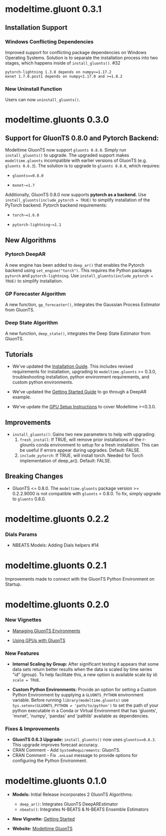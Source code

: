 
# modeltime.gluont 0.3.1

## Installation Support

### Windows Conflicting Dependencies

Improved support for conflicting package dependencies on Windows Operating Systems. Solution is to separate the installation process into two stages, which happens inside of `install_gluonts()`. #32

```
pytorch-lightning 1.3.8 depends on numpy>=1.17.2
mxnet 1.7.0.post1 depends on numpy<1.17.0 and >=1.8.2
```

### New Uninstall Function

Users can now `uninstall_gluonts()`.



# modeltime.gluonts 0.3.0

## Support for GluonTS 0.8.0 and Pytorch Backend:

Modeltime GluonTS now support `gluonts 0.8.0`. Simply run `install_gluonts()` to upgrade. The upgraded support makes `modeltime.gluonts` incompatible with earlier versions of GluonTS (e.g. `gluonts 0.6.3`). The solution is to upgrade to `gluonts 0.8.0`, which requires:

- `gluonts==0.8.0`

- `mxnet~=1.7`

Additionally, GluonTS 0.8.0 now supports __pytorch as a backend.__ Use `install_gluonts(include_pytorch = TRUE)` to simplify installation of the PyTorch backend. Pytorch backend requirements:

- `torch~=1.6.0`
            
- `pytorch-lightning~=1.1`

## New Algorithms

### Pytorch  DeepAR 

A new engine has been added to `deep_ar()` that enables the Pytorch backend using `set_engine("torch")`. This requires the Python packages `pytorch` and `pytorch-lightning`. Use `install_gluonts(include_pytorch = TRUE)` to simplify installation.

### GP Forecaster Algorithm

A new function, `gp_forecaster()`, integrates the Gaussian Process Estimator from GluonTS. 

### Deep State Algorithm

A new function, `deep_state()`, integrates the Deep State Estimator from GluonTS. 

## Tutorials

- We've updated the [Installation Guide](https://business-science.github.io/modeltime.gluonts/articles/managing-envs.html). This includes revised requirements for installation, upgrading to `modeltime.gluonts` >= 0.3.0, troubleshooting installation, python environment requirements, and custom python environments. 

- We've updated the [Getting Started Guide](https://business-science.github.io/modeltime.gluonts/articles/getting-started.html) to go through a DeepAR example.

- We've update the [GPU Setup Instructions](https://business-science.github.io/modeltime.gluonts/articles/using-gpus.html) to cover Modeltime >=0.3.0.

## Improvements

- `install_gluonts()`: Gains two new parameters to help with upgrading:
    1. `fresh_install`: If TRUE, will remove prior installations of the r-glounts conda environment to setup for a fresh installation. This can be useful if errors appear during upgrades. Default: FALSE.
    2. `include_pytorch`: If TRUE, will install torch. Needed for Torch implementation of deep_ar(). Default: FALSE.

## Breaking Changes

- GluonTS <= 0.8.0. The `modeltime.gluonts` package version >= 0.2.2.9000 is not compatible with `gluonts` < 0.8.0. To fix, simply upgrade to `gluonts` 0.8.0. 

# modeltime.gluonts 0.2.2

### Dials Params

- NBEATS Models: Adding Dials helpers #14

# modeltime.gluonts 0.2.1

Improvements made to connect with the GluonTS Python Environment on Startup. 

# modeltime.gluonts 0.2.0

### New Vignettes

- [Managing GluonTS Environments](https://business-science.github.io/modeltime.gluonts/articles/managing-envs.html)

- [Using GPUs with GluonTS](https://business-science.github.io/modeltime.gluonts/articles/using-gpus.html)

### New Features

- __Internal Scaling by Group:__ After significant testing it appears that some data sets return better results when the data is scaled by time series "id" (group). To help facilitate this, a new option is available scale by id: `scale = TRUE`.

- __Custom Python Environments:__ Provide an option for setting a Custom Python Environment by supplying a `GLUONTS_PYTHON` environment variable. Before running `library(modeltime.gluonts)` use `Sys.setenv(GLUONTS_PYTHON = 'path/to/python')` to set the path of your python executable in a Conda or Virtual Environment that has 'gluonts', 'mxnet', 'numpy', 'pandas' and 'pathlib' available as dependencies.

### Fixes & Improvements

* __GluonTS 0.6.3 Upgrade:__ `install_gluonts()` now uses `gluonts==0.6.3`. This upgrade improves forecast accuracy.
* CRAN Comment - Add `SystemRequirements`: GluonTS.
* CRAN Comment - Fix `.onLoad` message to provide options for configuring the Python Environment.

# modeltime.gluonts 0.1.0

* __Models:__ Initial Release incorporates 2 GluonTS Algorithms:

    - `deep_ar()`: Integrates GluonTS DeepAREstimator
    - `nbeats()`: Integrates N-BEATS & N-BEATS Ensemble Estimators
    
* __New Vignette:__ [Getting Started](https://business-science.github.io/modeltime.gluonts/articles/getting-started.html)

* __Website:__ [Modeltime GluonTS](https://business-science.github.io/modeltime.gluonts/)
